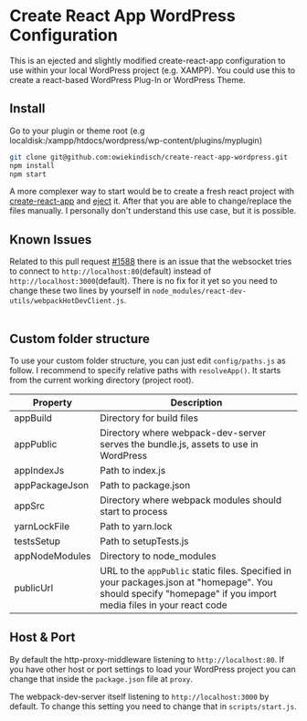 # Create React App WordPress Configuration
This is an ejected and slightly modified create-react-app configuration to use within your local WordPress project (e.g. XAMPP). You could use this to create a react-based WordPress Plug-In or WordPress Theme.
<br>


## Install
Go to your plugin or theme root (e.g localdisk:/xampp/htdocs/wordpress/wp-content/plugins/myplugin) 
```sh
git clone git@github.com:owiekindisch/create-react-app-wordpress.git
npm install
npm start
```
A more complexer way to start would be to create a fresh react project with [create-react-app](https://github.com/facebookincubator/create-react-app#getting-started) and [eject](https://github.com/facebookincubator/create-react-app#converting-to-a-custom-setup) it. After that you are able to change/replace the files manually. I personally don't understand this use case, but it is possible.


## Known Issues
Related to this pull request [#1588](https://github.com/facebookincubator/create-react-app/pull/1588) there is an issue that the websocket tries to connect to `http://localhost:80`(default) instead of `http://localhost:3000`(default). There is no fix for it yet so you need to change these two lines by yourself in `node_modules/react-dev-utils/webpackHotDevClient.js`.   
<br>

## Custom folder structure
To use your custom folder structure, you can just edit `config/paths.js` as follow. I recommend to specify relative paths with `resolveApp()`. It starts from the current working directory (project root).

Property | Description
------------ | -------------
appBuild | Directory for build files
appPublic | Directory where webpack-dev-server serves the bundle.js, assets to use in WordPress
appIndexJs | Path to index.js
appPackageJson | Path to package.json
appSrc | Directory where webpack modules should start to process
yarnLockFile | Path to yarn.lock
testsSetup | Path to setupTests.js
appNodeModules | Directory to node_modules
publicUrl | URL to the `appPublic` static files. Specified in your packages.json at "homepage". You should specify "homepage" if you import media files in your react code 


## Host & Port
By default the http-proxy-middleware listening to `http://localhost:80`. If you have other host or port settings to load your WordPress project you can change that inside the `package.json` file at `proxy`.

The webpack-dev-server itself listening to `http://localhost:3000` by default. To change this setting you need to change that in `scripts/start.js`.
<br>
